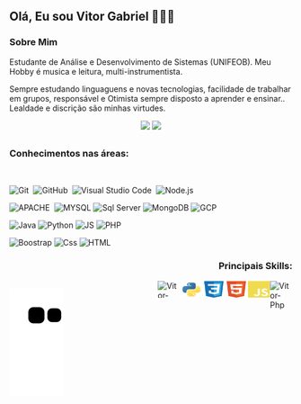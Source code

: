 ## Olá,  Eu sou Vitor Gabriel 👨🏻‍💻

### Sobre Mim
<p>
    Estudante de Análise e Desenvolvimento de Sistemas (UNIFEOB). Meu Hobby é musica e leitura, multi-instrumentista.
<p>
    Sempre estudando linguaguens e novas tecnologias, facilidade de trabalhar em grupos, responsável e Otimista sempre disposto a aprender e ensinar.. Lealdade e discrição são minhas virtudes.    

<p align="center">
    
<img  height="155em" Src="https://github-readme-stats-eight-theta.vercel.app/api?username=VitorTo&show_icons=true&bg_color=DEG,05122A,0C3787,4F8DFF&text_color=8BFFBF&icon_color=0CF574&title_color=fff"/>

<img height="155em" src="https://github-readme-stats-eight-theta.vercel.app/api/top-langs/?username=VitorTo&layout=compact&langs_count=8&&bg_color=DEG,4F8DFF,0C3787,05122A&text_color=8BFFBF&icon_color=0CF574&title_color=0CF574&"/>
    
</p>

##

<main>
<div align="left" >
  
  ### Conhecimentos nas áreas:
  <br>
  
  ![Git](https://img.shields.io/badge/-Git-05122A?style=for-the-badge&logo=git)&nbsp;
  ![GitHub](https://img.shields.io/badge/-GitHub-05122A?style=for-the-badge&logo=github)&nbsp;
  ![Visual Studio Code](https://img.shields.io/badge/-Visual%20Studio%20Code-05122A?style=for-the-badge&logo=visual-studio-code&logoColor=007ACC)&nbsp;
  ![Node.js](https://img.shields.io/badge/-Node.js-05122A?style=for-the-badge&logo=node.js)&nbsp;
  
  ![APACHE](https://img.shields.io/badge/-APACHE-05122A?style=for-the-badge&logo=apache)&nbsp;
  ![MYSQL](https://img.shields.io/badge/MySQL-05122A?style=for-the-badge&logo=mysql&logoColor=white)
  ![Sql Server](https://img.shields.io/badge/Microsoft_SQL_Server-05122A?style=for-the-badge&logo=microsoft-sql-server&logoColor=white)
  ![MongoDB](	https://img.shields.io/badge/MongoDB-05122A?style=for-the-badge&logo=mongodb&logoColor=white)
  ![GCP](https://img.shields.io/badge/Google_Cloud-05122A?style=for-the-badge&logo=google-cloud&logoColor=white)
 
  ![Java](https://img.shields.io/badge/Java-05122A?style=for-the-badge&logo=java&logoColor=white)
  ![Python](https://img.shields.io/badge/Python-05122A?style=for-the-badge&logo=python&logoColor=white)
  ![JS](https://img.shields.io/badge/JavaScript-05122A?style=for-the-badge&logo=javascript&logoColor=F7DF1E)
  ![PHP](https://img.shields.io/badge/PHP-05122A?style=for-the-badge&logo=php&logoColor=white)
    
  ![Boostrap](https://img.shields.io/badge/-boostrap-05122A?style=for-the-badge&logo=bootstrap)
  ![Css](https://img.shields.io/badge/CSS3-05122A?style=for-the-badge&logo=css3&logoColor=white)
  ![HTML](	https://img.shields.io/badge/HTML5-05122A?style=for-the-badge&logo=html5&logoColor=white)
 <h3 align="right">Principais Skills:</h3>
<img align="right" alt="Vitor-Php" height="50" width="40" src = "https://cdn.jsdelivr.net/gh/devicons/devicon/icons/php/php-original.svg" />
<img align="right" alt="Vitor-Js" height="30" width="40" src="https://raw.githubusercontent.com/devicons/devicon/master/icons/javascript/javascript-plain.svg">
<img align="right" alt="Vitor-HTML" height="30" width="40" src="https://raw.githubusercontent.com/devicons/devicon/master/icons/html5/html5-original.svg">
<img align="right" alt="Vitor-CSS" height="30" width="40" src="https://raw.githubusercontent.com/devicons/devicon/master/icons/css3/css3-original.svg">
<img align="right" alt="Vitor-Python" height="30" width="40" src="https://raw.githubusercontent.com/devicons/devicon/master/icons/python/python-original.svg">
<img align="right" alt="Vitor-Java" height="30" width="40" src = "https://cdn.jsdelivr.net/gh/devicons/devicon/icons/java/java-original-wordmark.svg" />


                                                                                            
</div>
</main>


##

<div>
  
![Snake animation](https://github.com/VitorTo/VitorTo/blob/output/github-contribution-grid-snake.svg)
  
</div>

